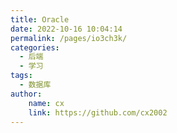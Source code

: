 ```yaml
---
title: Oracle
date: 2022-10-16 10:04:14
permalink: /pages/io3ch3k/
categories:
  - 后端
  - 学习
tags:
  - 数据库 
author:
    name: cx
    link: https://github.com/cx2002
---
```

